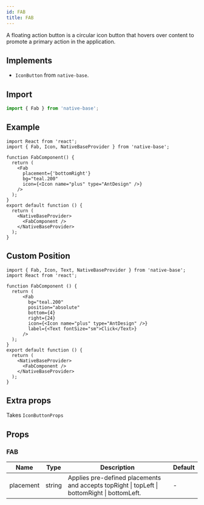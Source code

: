 ```yaml
---
id: FAB
title: FAB
---
```


A floating action button is a circular icon button that hovers over content to promote a primary action in the application.

## Implements

- `IconButton` from `native-base`.

## Import

```jsx
import { Fab } from 'native-base';
```

## Example

```SnackPlayer name=FAB%20Example
import React from 'react';
import { Fab, Icon, NativeBaseProvider } from 'native-base';

function FabComponent() {
  return (
    <Fab
      placement={'bottomRight'}
      bg="teal.200"
      icon={<Icon name="plus" type="AntDesign" />}
    />
  );
}
export default function () {
  return (
    <NativeBaseProvider>
      <FabComponent />
    </NativeBaseProvider>
  );
}
```

## Custom Position

```SnackPlayer name=FAB%20Custom Position
import { Fab, Icon, Text, NativeBaseProvider } from 'native-base';
import React from 'react';

function FabComponent () {
  return (
      <Fab
        bg="teal.200"
        position="absolute"
        bottom={4}
        right={24}
        icon={<Icon name="plus" type="AntDesign" />}
        label={<Text fontSize="sm">Click</Text>}
      />
  );
}
export default function () {
  return (
    <NativeBaseProvider>
      <FabComponent />
    </NativeBaseProvider>
  );
}
```

## Extra props

Takes `IconButtonProps`

## Props

### FAB

| Name      | Type   | Description                                                                                  | Default |
| --------- | ------ | -------------------------------------------------------------------------------------------- | ------- |
| placement | string | Applies pre-defined placements and accepts topRight \| topLeft \| bottomRight \| bottomLeft. | -       |
